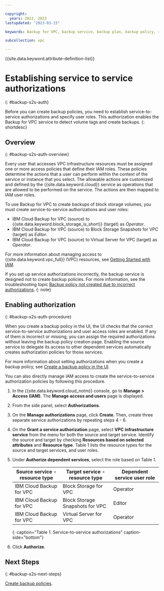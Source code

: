 ```yaml
---

copyright:
  years: 2022, 2023
lastupdated: "2023-03-15"

keywords: Backup for VPC, backup service, backup plan, backup policy, restore, restore volume, restore data

subcollection: vpc

---
```


{{site.data.keyword.attribute-definition-list}}

# Establishing service to service authorizations
{: #backup-s2s-auth}

Before you can create backup policies, you need to establish service-to-service authorizations and specify user roles. This authorization enables the Backup for VPC service to detect volume tags and create backups.
{: shortdesc}

## Overview
{: #backup-s2s-auth-overview}

Every user that accesses VPC infrastructure resources must be assigned one or more access policies that define their IAM roles. These policies determine the actions that a user can perform within the context of the service or instance that you select. The allowable actions are customized and defined by the {{site.data.keyword.cloud}} service as operations that are allowed to be performed on the service. The actions are then mapped to IAM user roles.

To use Backup for VPC to create backups of block storage volumes, you must create service-to-service authorizations and user roles:

* IBM Cloud Backup for VPC (source) to {{site.data.keyword.block_storage_is_short}} (target) as _Operator_.
* IBM Cloud Backup for VPC (source) to Block Storage Snapshots for VPC (target) as _Editor_.
* IBM Cloud Backup for VPC (source) to Virtual Server for VPC (target) as _Operator_.

For more information about managing access to {{site.data.keyword.vpc_full}} (VPC) resources, see [Getting Started with IAM](/docs/vpc?topic=vpc-iam-getting-started&interface=ui).

If you set up service authorizations incorrectly, the backup service is designed not to create backup policies. For more information, see the troubleshooting topic [Backup policy not created due to incorrect authorizations](/docs/vpc?topic=vpc-baas-troubleshoot&interface=ui#baas-ts-3).
{: note}

## Enabling authorization
{: #backup-s2s-auth-procedure}

When you create a backup policy in the UI, the UI checks that the correct service-to-service authorizations and user access roles are enabled. If any of them is incorrect or missing, you can assign the required authorizations without leaving the backup policy creation page. Enabling the source service to delegate its access to other dependent services automatically creates authorization policies for those services.

For more information about setting authorizations when you create a backup policy, see [Create a backup policy in the UI](https://test.cloud.ibm.com/docs/vpc?topic=vpc-create-backup-policy-and-plan&interface=ui#backup-provisioning-page-ui).

You can also directly manage IAM access to create the service-to-service authorization policies by following this procedure.

1. In the {{site.data.keyword.cloud_notm}} console, go to **Manage > Access (IAM)**. The **Manage access and users** page is displayed.

2. From the side panel, select **Authorizations**.

3. On the **Manage authorizations** page, click **Create**. Then, create three separate service authorizations by repeating steps 4 - 6.

4. On the **Grant a service authorization** page, select **VPC infrastructure service** from the menu for both the source and target service. Identify the source and target by checking **Resources based on selected attributes** and **Resource type**. Table 1 lists the resource types for the source and target services, and user roles.

5. Under **Authorize dependent services**, select the role based on Table 1.

   | Source service - resource type | Target service - resource type | Dependent service user role |
   |----------------|----------------|-----------|
   | IBM Cloud Backup for VPC | Block Storage for VPC | Operator |
   | IBM Cloud Backup for VPC | Block Storage Snapshots for VPC | Editor |
   | IBM Cloud Backup for VPC | Virtual Server for VPC | Operator |
   {: caption="Table 1. Service-to-service authorizations" caption-side="bottom"}

6. Click **Authorize**.

## Next Steps
{: #backup-s2s-next-steps}

[Create backup policies](/docs/vpc?topic=vpc-backup-policy-create).
